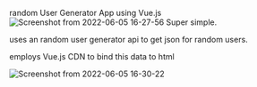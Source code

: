 random User Generator App using Vue.js
![Screenshot from 2022-06-05 16-27-56](https://user-images.githubusercontent.com/50962236/172053008-8f0c05c6-48da-4dba-99f8-217352f1041c.png)
Super simple.


uses an random user generator api to get json for random users. 


employs Vue.js CDN to bind this data to html

![Screenshot from 2022-06-05 16-30-22](https://user-images.githubusercontent.com/50962236/172053099-70b83548-7814-47c6-a7ad-72e2230f950b.png)
